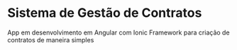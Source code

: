 <h1>Sistema de Gestão de Contratos</h1>

App em desenvolvimento em Angular com Ionic Framework para criação de contratos de maneira simples
